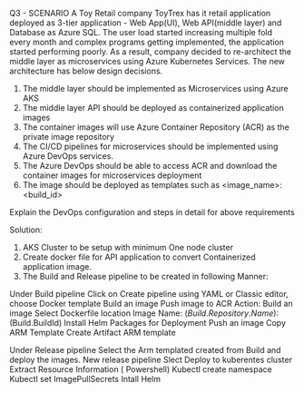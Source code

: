 Q3 - SCENARIO
A Toy Retail company ToyTrex has it retail application deployed as 3-tier application - Web App(UI), Web API(middle layer) and Database as Azure SQL.
The user load started increasing multiple fold every month and complex programs getting implemented, the application started performing poorly.
As a result, company decided to re-architect the middle layer as microservices using Azure Kubernetes Services.
The new architecture has below design decisions.

1) The middle layer should be implemented as Microservices using Azure AKS
2) The middle layer API should be deployed as containerized application images
3) The container images will use Azure Container Repository (ACR) as the private image repository
4) The CI/CD pipelines for microservices should be implemented using Azure DevOps services.
5) The Azure DevOps should be able to access ACR and download the container images for microservices deployment
6) The image should be deployed as templates such as <image_name>:<build_id>

Explain the DevOps configuration and steps in detail for above requirements

Solution:
1)	AKS Cluster to be setup with minimum One node cluster
2)	Create docker file for API application to convert Containerized application image.
3)	The Build and Release pipeline to be created in following Manner:

 
Under  Build pipeline 
Click on Create pipeline using YAML or Classic editor, choose Docker template
    Build an image
    Push image to ACR
    Action: Build an image
    Select Dockerfile location
    Image Name: $(Build.Repository.Name):$(Build.BuildId)
    Install Helm Packages for Deployment
    Push an image
    Copy ARM Template
    Create Artifact
    ARM template 


 
Under Release pipeline Select the Arm templated created from Build and deploy the images.
    New release pipeline
    Slect Deploy to kuberentes cluster
    Extract  Resource Information ( Powershell)
    Kubectl create namespace
    Kubectl set ImagePullSecrets
    Intall Helm 
